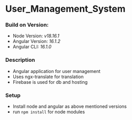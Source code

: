 # User_Management_System

### Build on Version:
* Node Version: _v18.16.1_
* Angular Version: _16.1.2_
* Angular CLI: _16.1.0_

### Description

* Angular application for user management
* Uses ngx-translate for translation
* Firebase is used for db and hosting

### Setup

* Install node and angular as above mentioned versions
* run ```npm install``` for node modules
